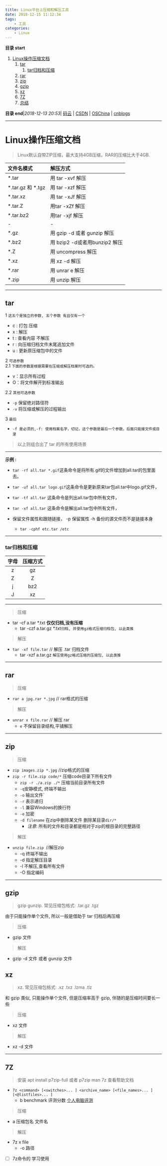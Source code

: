 ```yaml
---
title: Linux平台上压缩和解压工具
date: 2018-12-15 11:12:34
tags: 
    - 工具
categories: 
    - Linux
---
```


**目录 start**
 
1. [Linux操作压缩文档](#linux操作压缩文档)
    1. [tar](#tar)
        1. [tar归档和压缩](#tar归档和压缩)
    1. [rar](#rar)
    1. [zip](#zip)
    1. [gzip](#gzip)
    1. [xz](#xz)
    1. [7Z](#7z)
    1. [总结](#总结)

**目录 end**|_2018-12-13 20:53_| [码云](https://gitee.com/gin9) | [CSDN](http://blog.csdn.net/kcp606) | [OSChina](https://my.oschina.net/kcp1104) | [cnblogs](http://www.cnblogs.com/kuangcp)
****************************************
# Linux操作压缩文档
> Linux默认自带ZIP压缩，最大支持4GB压缩，RAR的压缩比大于4GB.

| 文件名模式 | 解压方式 |
|:----|:----|
| *.tar |  用 tar -xvf 解压 |
|*.tar.gz 和 *.tgz| 用 tar -xzf 解压|
|*.tar.xz | 用 tar -xJf 解压|
|*.tar.Z| 用tar -xZf 解压|
|*.tar.bz2|用tar -xjf 解压|
|-|-|
| *.gz|用 gzip -d 或者 gunzip 解压|
|*.bz2|用 bzip2 -d或者用bunzip2 解压|
|*.Z|用 uncompress 解压|
|*.xz|用 xz -d 解压|
|*.rar|用 unrar e 解压|
|*.zip|用 unzip 解压|

*********************************

## tar

1  `这五个是独立的参数, 五个参数 有且仅有一个`
- c : 打包 压缩
- x : 解压
- t : 查看内容 不解压
- r : 向压缩归档文件末尾追加文件
- u : 更新原压缩包中的文件

2 `可选参数`  
2.1 `下面的参数是根据需要在压缩或解压档案时可选的。`
- v：显示所有过程
- O：将文件解开到标准输出

2.2 `其他可选参数`
- `-p` 保留绝对路径符
- `-v` 将压缩或解压的过程输出

3 `最后`
- `-f 是必须的,-f: 使用档案名字，切记，这个参数是最后一个参数，后面只能接文件或目录`

> 以上则组合出了 tar 的所有使用场景

***************************
**示例 :**
- `tar -rf all.tar *.gif`这条命令是将所有.gif的文件增加到all.tar的包里面去。
- `tar -uf all.tar logo.gif`这条命令是更新原来tar包all.tar中logo.gif文件，
- `tar -tf all.tar` 这条命令是列出all.tar包中所有文件，
- `tar -xf all.tar` 这条命令是解出all.tar包中所有文件，

- 保留文件属性和跟随链接， -p 保留属性 -h 备份的源文件而不是链接本身
    - `tar -cphf etc.tar /etc`

********************
### tar归档和压缩

| 字母 | 压缩方式 |
|:----:|:----:|
| z | gz |
| Z | Z |
| j | bz2 |
| J | xz |

**************************

> 压缩
- tar -cf a.tar *.txt **仅仅归档,没有压缩**
    - tar -czf a.tar.gz *.txt`归档, 并使用gz格式压缩归档包, 以此类推`

> 解压
- `tar -xf file.tar`      // 解压 .tar 归档文件
    - tar -xzf a.tar.gz `解压使用gz格式压缩的压缩包, 以此类推`

****************
## rar
> 压缩
- `rar a jpg.rar *.jpg`    // rar格式的压缩

> 解压
- `unrar x file.rar`       // 解压 rar
    - `e` 不保留目录结构,平铺解压

********************
## zip
> 压缩
- `zip images.zip *.jpg` //zip格式的压缩
- `zip -r file.zip code/*` 压缩code目录下所有文件
    - `zip -r ./a.zip ./*` 压缩当前目录所有文件
    - `-q`安静模式, 终端不输出
    - `-o` 输出文件`
    - `-r` 表示递归
    - `-l` 兼容Windows的换行符
    - `-e` 加密
    - `-d filename` 在zip中删除某文件 删除某目录`dir/*`
        - _注意_: 所有的文件和目录都是相对于zip的根目录的完整路径

> 解压
- `unzip file.zip `//解压zip
    - -q 终端不输出 
    - -d 指定解压目录 
    - -l 不解压,查看所有文件 
    - -O 指定编码

***************************
## gzip
> gzip gunzip. 常见压缩包格式: .tar.gz .tgz 

由于只能操作单个文件, 所以一般是借助于 tar 归档后再压缩

> 压缩
- gzip 文件

> 解压
- gzip -d 文件 或者 gunzip 文件

## xz 
> xz. 常见压缩包格式: .xz .txz .lzma .tlz

和 gzip 类似, 只能操作单个文件, 但是压缩率高于 gzip, 伴随的是压缩时间要长一些

> 压缩
- xz 文件

> 解压
- xz -d 文件

***************************
## 7Z
> 安装 apt install p7zip-full 或者 p7zip 
> man 7z 查看帮助文档  
-  `7z <command> [<switches>... ] <archive_name> [<file_names>... ] [<@listfiles>... ]`
    - b benchmark 评测分数 [个人电脑评测](https://gitee.com/kcp1104/codes/0r72axdcp1yewmnljhi8g38)
    
> 压缩
- a 压缩包名 文件名 

> 解压
- 7z x file
    - -o 路径

- [ ] 7z命令的 学习使用

